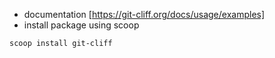 - documentation [https://git-cliff.org/docs/usage/examples]
- install package using scoop
 ```
scoop install git-cliff
```